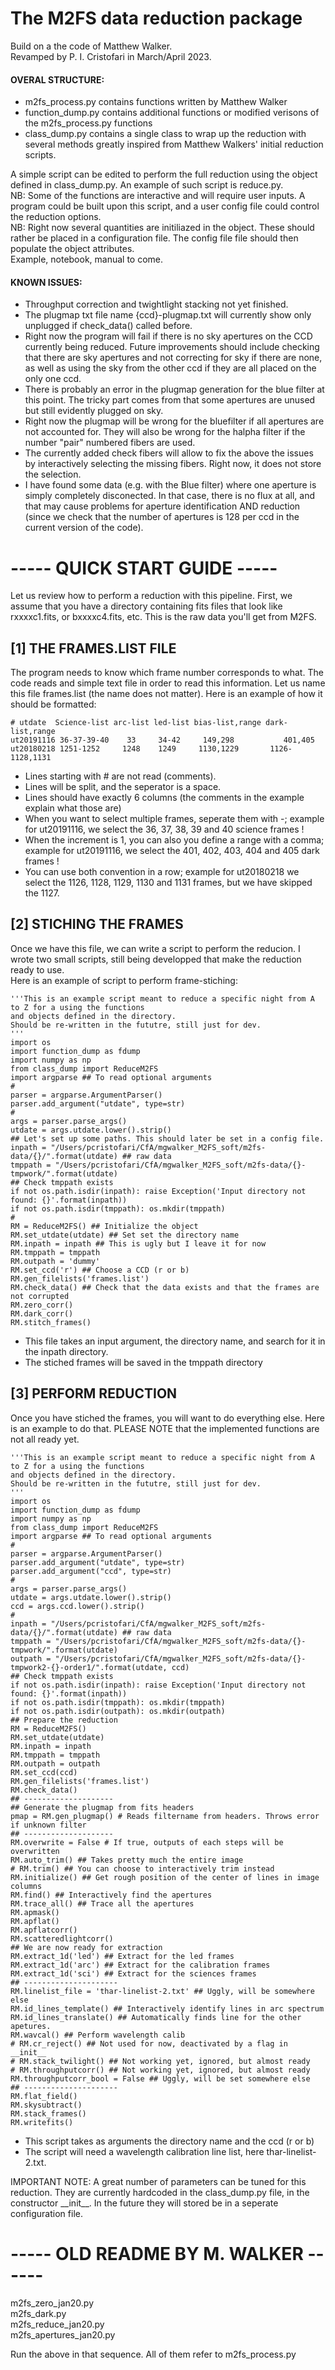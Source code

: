 # The M2FS data reduction package  
Build on a the code of Matthew Walker.  
Revamped by P. I. Cristofari in March/April 2023.  

#### OVERAL STRUCTURE:
- m2fs_process.py contains functions written by Matthew Walker
- function_dump.py contains additional functions or modified verisons of the m2fs_process.py functions
- class_dump.py contains a single class to wrap up the reduction with several methods greatly inspired from Matthew Walkers' initial reduction scripts.

A simple script can be edited to perform the full reduction using the object defined in class_dump.py. An example of such script is reduce.py.  
NB: Some of the functions are interactive and will require user inputs. A program could be built upon this script, and a user config file could control the reduction options.  
NB: Right now several quantities are initiliazed in the object. These should rather be placed in a configuration file. The config file file should then populate the object attributes.  
Example, notebook, manual to come.  

#### KNOWN ISSUES:
- Throughput correction and twightlight stacking not yet finished.
- The plugmap txt file name {ccd}-plugmap.txt will currently show only unplugged if check_data() called before.  
- Right now the program will fail if there is no sky apertures on the CCD currently being reduced.
Future improvements should include checking that there are sky apertures and not correcting for sky if there are none,
as well as using the sky from the other ccd if they are all placed on the only one ccd.
- There is probably an error in the plugmap generation for the blue filter at this point. The tricky part comes from that some apertures are unused but still evidently plugged on sky.
- Right now the plugmap will be wrong for the bluefilter if all apertures are not accounted for. They will also be wrong for the halpha filter if the number "pair" numbered fibers are used.
- The currently added check fibers will allow to fix the above the issues by interactively selecting the missing fibers. Right now, it does not store the selection. 
- I have found some data (e.g. with the Blue filter) where one aperture is simply completely disconected. In that case, there is no flux at all, and that may cause problems for aperture identification AND reduction (since we check that the number of apertures is 128 per ccd in the current version of the code).

# ----- QUICK START GUIDE -----

Let us review how to perform a reduction with this pipeline.
First, we assume that you have a directory containing fits files that look like rxxxxc1.fits, or bxxxxc4.fits, etc. This is the raw data you'll get from M2FS.

## \[1\] THE FRAMES.LIST FILE
The program needs to know which frame number corresponds to what. The code reads and simple text file in order to read this information. Let us name this file frames.list (the name does not matter). Here is an example of how it should be formatted:

```
# utdate  Science-list arc-list led-list bias-list,range dark-list,range 
ut20191116 36-37-39-40    33     34-42     149,298           401,405
ut20180218 1251-1252     1248    1249     1130,1229       1126-1128,1131
```

- Lines starting with # are not read (comments).
- Lines will be split, and the seperator is a space.
- Lines should have exactly 6 columns (the comments in the example explain what those are)
- When you want to select multiple frames, seperate them with -; example for ut20191116, we select the 36, 37, 38, 39 and 40 science frames !
- When the increment is 1, you can also you define a range with a comma; example for ut20191116, we select the 401, 402, 403, 404 and 405 dark frames !
- You can use both convention in a row; example for ut20180218 we select the 1126, 1128, 1129, 1130 and 1131 frames, but we have skipped the 1127.

## \[2\] STICHING THE FRAMES  

Once we have this file, we can write a script to perform the reducion. I wrote two small scripts, still being developped that make the reduction ready to use.  
Here is an example of script to perform frame-stiching:

```
'''This is an example script meant to reduce a specific night from A to Z for a using the functions
and objects defined in the directory.
Should be re-written in the fututre, still just for dev.
'''
import os
import function_dump as fdump
import numpy as np
from class_dump import ReduceM2FS
import argparse ## To read optional arguments
#
parser = argparse.ArgumentParser()
parser.add_argument("utdate", type=str)
#
args = parser.parse_args()
utdate = args.utdate.lower().strip()
## Let's set up some paths. This should later be set in a config file.
inpath = "/Users/pcristofari/CfA/mgwalker_M2FS_soft/m2fs-data/{}/".format(utdate) ## raw data
tmppath = "/Users/pcristofari/CfA/mgwalker_M2FS_soft/m2fs-data/{}-tmpwork/".format(utdate)
## Check tmppath exists
if not os.path.isdir(inpath): raise Exception('Input directory not found: {}'.format(inpath))
if not os.path.isdir(tmppath): os.mkdir(tmppath)
#
RM = ReduceM2FS() ## Initialize the object
RM.set_utdate(utdate) ## Set set the directory name
RM.inpath = inpath ## This is ugly but I leave it for now
RM.tmppath = tmppath
RM.outpath = 'dummy'
RM.set_ccd('r') ## Choose a CCD (r or b)
RM.gen_filelists('frames.list')
RM.check_data() ## Check that the data exists and that the frames are not corrupted
RM.zero_corr()
RM.dark_corr()
RM.stitch_frames()
```
- This file takes an input argument, the directory name, and search for it in the inpath directory.
- The stiched frames will be saved in the tmppath directory

## \[3\] PERFORM REDUCTION

Once you have stiched the frames, you will want to do everything else.
Here is an example to do that. PLEASE NOTE that the implemented functions are not all ready yet.

```
'''This is an example script meant to reduce a specific night from A to Z for a using the functions
and objects defined in the directory.
Should be re-written in the fututre, still just for dev.
'''
import os
import function_dump as fdump
import numpy as np
from class_dump import ReduceM2FS
import argparse ## To read optional arguments
#
parser = argparse.ArgumentParser()
parser.add_argument("utdate", type=str)
parser.add_argument("ccd", type=str)
#
args = parser.parse_args()
utdate = args.utdate.lower().strip()
ccd = args.ccd.lower().strip()
#
inpath = "/Users/pcristofari/CfA/mgwalker_M2FS_soft/m2fs-data/{}/".format(utdate) ## raw data
tmppath = "/Users/pcristofari/CfA/mgwalker_M2FS_soft/m2fs-data/{}-tmpwork/".format(utdate)
outpath = "/Users/pcristofari/CfA/mgwalker_M2FS_soft/m2fs-data/{}-tmpwork2-{}-order1/".format(utdate, ccd)
## Check tmppath exists
if not os.path.isdir(inpath): raise Exception('Input directory not found: {}'.format(inpath))
if not os.path.isdir(tmppath): os.mkdir(tmppath)
if not os.path.isdir(outpath): os.mkdir(outpath)
## Prepare the reduction
RM = ReduceM2FS()
RM.set_utdate(utdate)
RM.inpath = inpath
RM.tmppath = tmppath
RM.outpath = outpath
RM.set_ccd(ccd)
RM.gen_filelists('frames.list')
RM.check_data()
## --------------------
## Generate the plugmap from fits headers
pmap = RM.gen_plugmap() # Reads filtername from headers. Throws error if unknown filter
## --------------------
RM.overwrite = False # If true, outputs of each steps will be overwritten
RM.auto_trim() ## Takes pretty much the entire image
# RM.trim() ## You can choose to interactively trim instead
RM.initialize() ## Get rough position of the center of lines in image columns
RM.find() ## Interactively find the apertures
RM.trace_all() ## Trace all the apertures
RM.apmask()
RM.apflat()
RM.apflatcorr()
RM.scatteredlightcorr()
## We are now ready for extraction
RM.extract_1d('led') ## Extract for the led frames
RM.extract_1d('arc') ## Extract for the calibration frames
RM.extract_1d('sci') ## Extract for the sciences frames
## ---------------------
RM.linelist_file = 'thar-linelist-2.txt' ## Uggly, will be somewhere else
RM.id_lines_template() ## Interactively identify lines in arc spectrum
RM.id_lines_translate() ## Automatically finds line for the other apetures.
RM.wavcal() ## Perform wavelength calib
# RM.cr_reject() ## Not used for now, deactivated by a flag in __init__
# RM.stack_twilight() ## Not working yet, ignored, but almost ready
# RM.throughputcorr() ## Not working yet, ignored, but almost ready
RM.throughputcorr_bool = False ## Uggly, will be set somewhere else
## ---------------------
RM.flat_field() 
RM.skysubtract()
RM.stack_frames()
RM.writefits()
```

- This script takes as arguments the directory name and the ccd (r or b)
- The script will need a wavelength calibration line list, here thar-linelist-2.txt.

IMPORTANT NOTE: A great number of parameters can be tuned for this reduction. They are currently hardcoded in the class_dump.py file, in the constructor \_\_init\_\_. In the future they will stored be in a seperate configuration file.

# ----- OLD README BY M. WALKER ------

m2fs_zero_jan20.py  
m2fs_dark.py  
m2fs_reduce_jan20.py  
m2fs_apertures_jan20.py  

Run the above in that sequence.  All of them refer to m2fs_process.py  


